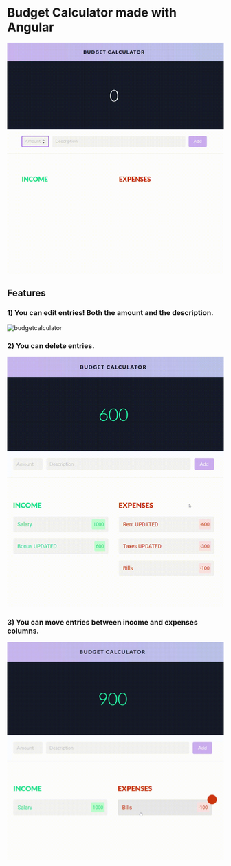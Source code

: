 # Budget Calculator made with Angular

![budgetcalculator](budget-app/src/assets/rec1.gif)

## Features

### 1) You can edit entries! Both the amount and the description.
![budgetcalculator](budget-app/src/assets/rec2.gif)

### 2) You can delete entries.
![budgetcalculator](budget-app/src/assets/rec3.gif)

### 3) You can move entries between income and expenses columns.
![budgetcalculator](budget-app/src/assets/rec4.gif)
